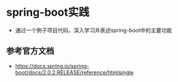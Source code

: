 # spring-boot实践
+ 通过一个例子项目代码，深入学习并表述spring-boot中的主要功能

## 参考官方文档
+ https://docs.spring.io/spring-boot/docs/2.0.2.RELEASE/reference/htmlsingle
